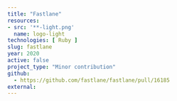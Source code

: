 ```yaml
---
title: "Fastlane"
resources:
- src: '**-light.png'
  name: logo-light
technologies: [ Ruby ]
slug: fastlane
year: 2020
active: false
project_type: "Minor contribution"
github:
  - https://github.com/fastlane/fastlane/pull/16185
external:
---
```

